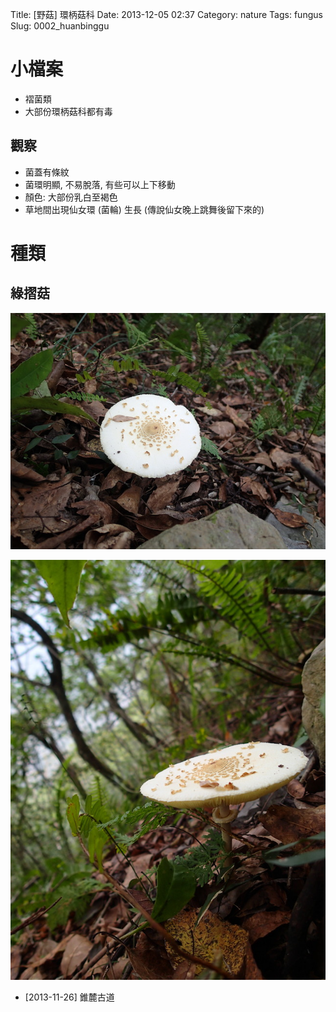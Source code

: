 Title: [野菇] 環柄菇科
Date: 2013-12-05 02:37
Category: nature
Tags: fungus
Slug: 0002_huanbinggu

# 小檔案

* 褶菌類
* 大部份環柄菇科都有毒

## 觀察

* 菌蓋有條紋
* 菌環明顯, 不易脫落, 有些可以上下移動
* 顏色: 大部份乳白至褐色
* 草地間出現仙女環 (菌輪) 生長 (傳說仙女晚上跳舞後留下來的)

# 種類

## 綠摺菇

![ ](/images/nature/fungus/0002/tn_PB170588.JPG)

![ ](/images/nature/fungus/0002/tn_PB170590.JPG)

* [2013-11-26] 錐麓古道
